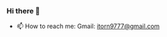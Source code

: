 ### Hi there 👋

- 📫 How to reach me: 
  Gmail: itorn9777@gmail.com
<!--
**Makinloot/Makinloot** is a ✨ _special_ ✨ repository because its `README.md` (this file) appears on your GitHub profile.

Here are some ideas to get you started:

- 🔭 I’m currently working on ...
- 🌱 I’m currently learning ...
- 👯 I’m looking to collaborate on ...
- 🤔 I’m looking for help with ...
- 💬 Ask me about ...
- 📫 How to reach me: 
  Gmail: itorn9777@gmail.com
- 😄 Pronouns: ...
- ⚡ Fun fact: ...
-->
